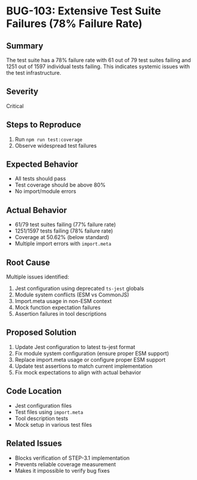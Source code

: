 # BUG-103: Extensive Test Suite Failures (78% Failure Rate)

## Summary
The test suite has a 78% failure rate with 61 out of 79 test suites failing and 1251 out of 1597 individual tests failing. This indicates systemic issues with the test infrastructure.

## Severity
Critical

## Steps to Reproduce
1. Run `npm run test:coverage`
2. Observe widespread test failures

## Expected Behavior
- All tests should pass
- Test coverage should be above 80%
- No import/module errors

## Actual Behavior
- 61/79 test suites failing (77% failure rate)
- 1251/1597 tests failing (78% failure rate)
- Coverage at 50.62% (below standard)
- Multiple import errors with `import.meta`

## Root Cause
Multiple issues identified:
1. Jest configuration using deprecated `ts-jest` globals
2. Module system conflicts (ESM vs CommonJS)
3. Import.meta usage in non-ESM context
4. Mock function expectation failures
5. Assertion failures in tool descriptions

## Proposed Solution
1. Update Jest configuration to latest ts-jest format
2. Fix module system configuration (ensure proper ESM support)
3. Replace import.meta usage or configure proper ESM support
4. Update test assertions to match current implementation
5. Fix mock expectations to align with actual behavior

## Code Location
- Jest configuration files
- Test files using `import.meta`
- Tool description tests
- Mock setup in various test files

## Related Issues
- Blocks verification of STEP-3.1 implementation
- Prevents reliable coverage measurement
- Makes it impossible to verify bug fixes